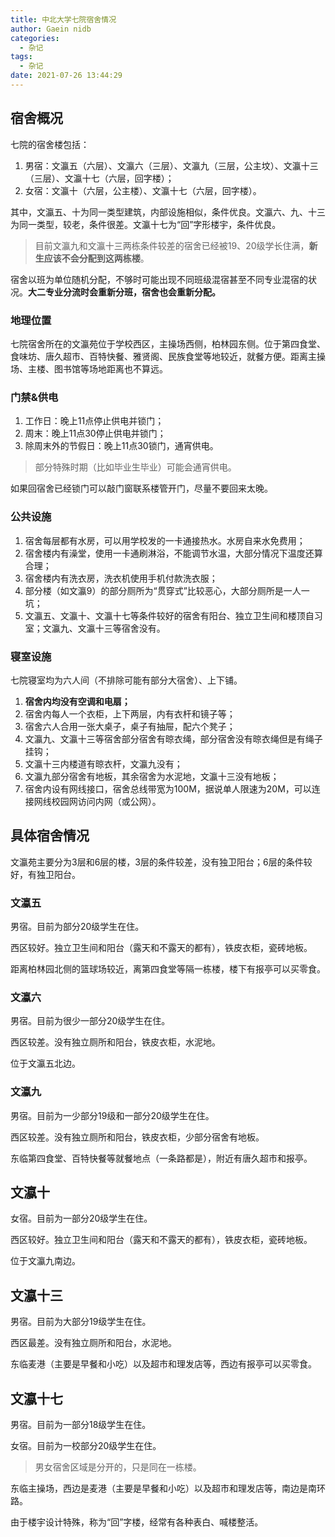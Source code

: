 ```yaml
---
title: 中北大学七院宿舍情况
author: Gaein nidb
categories:
  - 杂记
tags:
  - 杂记
date: 2021-07-26 13:44:29
---
```


## 宿舍概况

七院的宿舍楼包括：
1. 男宿：文瀛五（六层）、文瀛六（三层）、文瀛九（三层，公主坟）、文瀛十三（三层）、文瀛十七（六层，回字楼）；
2. 女宿：文瀛十（六层，公主楼）、文瀛十七（六层，回字楼）。

其中，文瀛五、十为同一类型建筑，内部设施相似，条件优良。文瀛六、九、十三为同一类型，较老，条件很差。文瀛十七为“回”字形楼宇，条件优良。

> 目前文瀛九和文瀛十三两栋条件较差的宿舍已经被19、20级学长住满，**新生应该不会分配到这两栋楼**。

宿舍以班为单位随机分配，不够时可能出现不同班级混宿甚至不同专业混宿的状况。**大二专业分流时会重新分班，宿舍也会重新分配。**

### 地理位置

七院宿舍所在的文瀛苑位于学校西区，主操场西侧，柏林园东侧。位于第四食堂、食味坊、唐久超市、百特快餐、雅贤阁、民族食堂等地较近，就餐方便。距离主操场、主楼、图书馆等场地距离也不算远。

### 门禁&供电

1. 工作日：晚上11点停止供电并锁门；
2. 周末：晚上11点30停止供电并锁门；
3. 除周末外的节假日：晚上11点30锁门，通宵供电。

> 部分特殊时期（比如毕业生毕业）可能会通宵供电。

如果回宿舍已经锁门可以敲门窗联系楼管开门，尽量不要回来太晚。

### 公共设施

1. 宿舍每层都有水房，可以用学校发的一卡通接热水。水房自来水免费用；
2. 宿舍楼内有澡堂，使用一卡通刷淋浴，不能调节水温，大部分情况下温度还算合理；
3. 宿舍楼内有洗衣房，洗衣机使用手机付款洗衣服；
4. 部分楼（如文瀛9）的部分厕所为“贯穿式”比较恶心，大部分厕所是一人一坑；
5. 文瀛五、文瀛十、文瀛十七等条件较好的宿舍有阳台、独立卫生间和楼顶自习室；文瀛九、文瀛十三等宿舍没有。

### 寝室设施

七院寝室均为六人间（不排除可能有部分大宿舍）、上下铺。

1. **宿舍内均没有空调和电扇；**
2. 宿舍内每人一个衣柜，上下两层，内有衣杆和镜子等；
3. 宿舍六人合用一张大桌子，桌子有抽屉，配六个凳子；
4. 文瀛九、文瀛十三等宿舍部分宿舍有晾衣绳，部分宿舍没有晾衣绳但是有绳子挂钩；
5. 文瀛十三内楼道有晾衣杆，文瀛九没有；
6. 文瀛九部分宿舍有地板，其余宿舍为水泥地，文瀛十三没有地板；
7. 宿舍内设有网线接口，宿舍总线带宽为100M，据说单人限速为20M，可以连接网线校园网访问内网（或公网）。

## 具体宿舍情况

文瀛苑主要分为3层和6层的楼，3层的条件较差，没有独卫阳台；6层的条件较好，有独卫阳台。

### 文瀛五

男宿。目前为部分20级学生在住。

西区较好。独立卫生间和阳台（露天和不露天的都有），铁皮衣柜，瓷砖地板。

距离柏林园北侧的篮球场较近，离第四食堂等隔一栋楼，楼下有报亭可以买零食。

### 文瀛六

男宿。目前为很少一部分20级学生在住。

西区较差。没有独立厕所和阳台，铁皮衣柜，水泥地。

位于文瀛五北边。

### 文瀛九

男宿。目前为一少部分19级和一部分20级学生在住。

西区较差。没有独立厕所和阳台，铁皮衣柜，少部分宿舍有地板。

东临第四食堂、百特快餐等就餐地点（一条路都是），附近有唐久超市和报亭。

## 文瀛十

女宿。目前为一部分20级学生在住。

西区较好。独立卫生间和阳台（露天和不露天的都有），铁皮衣柜，瓷砖地板。

位于文瀛九南边。

## 文瀛十三

男宿。目前为大部分19级学生在住。

西区最差。没有独立厕所和阳台，水泥地。

东临麦港（主要是早餐和小吃）以及超市和理发店等，西边有报亭可以买零食。

## 文瀛十七

男宿。目前为一部分18级学生在住。

女宿。目前为一校部分20级学生在住。

> 男女宿舍区域是分开的，只是同在一栋楼。

东临主操场，西边是麦港（主要是早餐和小吃）以及超市和理发店等，南边是南环路。

由于楼宇设计特殊，称为“回”字楼，经常有各种表白、喊楼整活。

